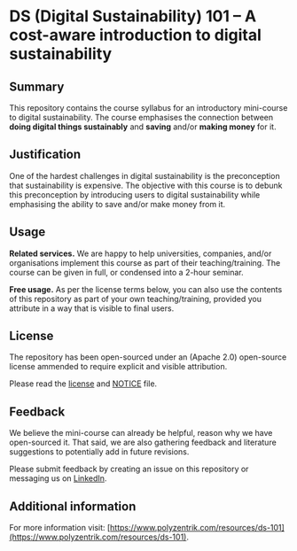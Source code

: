 # DS (Digital Sustainability) 101 – A cost-aware introduction to digital sustainability

## Summary
This repository contains the course syllabus for an introductory mini-course to digital sustainability. The course emphasises the connection between **doing digital things sustainably** and **saving** and/or **making money** for it.

## Justification 
One of the hardest challenges in digital sustainability is the preconception that sustainability is expensive. The objective with this course is to debunk this preconception by introducing users to digital sustainability while emphasising the ability to save and/or make money from it.

## Usage
**Related services.** We are happy to help universities, companies, and/or organisations implement this course as part of their teaching/training. The course can be given in full, or condensed into a 2-hour seminar.

**Free usage.** As per the license terms below, you can also use the contents of this repository as part of your own teaching/training, provided you attribute in a way that is visible to final users.

## License
The repository has been open-sourced under an (Apache 2.0) open-source license ammended to require explicit and visible attribution.

Please read the [license](main/LICENSE-2.0.txt) and [NOTICE](main/notice.txt) file. 

## Feedback
We believe the mini-course can already be helpful, reason why we have open-sourced it. That said, we are also gathering feedback and literature suggestions to potentially add in future revisions.

Please submit feedback by creating an issue on this repository or messaging us on [LinkedIn](https://www.linkedin.com/company/polyzentrik).

## Additional information
For more information visit: [https://www.polyzentrik.com/resources/ds-101](https://www.polyzentrik.com/resources/ds-101).
